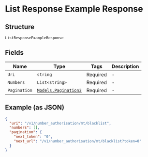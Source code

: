 
# List Response Example Response

## Structure

`ListResponseExampleResponse`

## Fields

| Name | Type | Tags | Description |
|  --- | --- | --- | --- |
| `Uri` | `string` | Required | - |
| `Numbers` | `List<string>` | Required | - |
| `Pagination` | [`Models.Pagination3`](../../doc/models/pagination-3.md) | Required | - |

## Example (as JSON)

```json
{
  "uri": "/v1/number_authorisation/mt/blacklist",
  "numbers": [],
  "pagination": {
    "next_token": "0",
    "next_url": "/v1/number_authorisation/mt/blacklist?token=0"
  }
}
```

